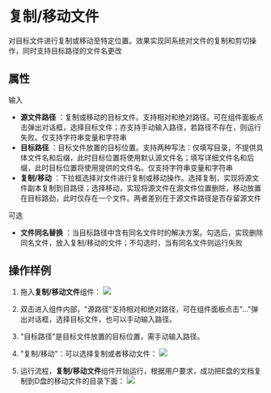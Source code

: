 # 复制/移动文件

对目标文件进行复制或移动至特定位置。效果实现同系统对文件的复制和剪切操作，同时支持目标路径的文件名更改

## 属性

输入

- **源文件路径** ：复制或移动的目标文件。支持相对和绝对路径。可在组件面板点击弹出对话框，选择目标文件；亦支持手动输入路径，若路径不存在，则运行失败。仅支持字符串变量和字符串
- **目标路径** ：目标文件放置的目标位置。支持两种写法：仅填写目录，不提供具体文件名和后缀，此时目标位置将使用默认源文件名；填写详细文件名和后缀，此时目标位置将使用提供的文件名。仅支持字符串变量和字符串
- **复制/移动** ：下拉框选择对文件进行复制或移动操作。选择复制，实现将源文件副本复制到目路径；选择移动，实现将源文件在源文件位置删除，移动放置在目标路劲，此时仅存在一个文件。两者差别在于源文件路径是否存留源文件

可选

- **文件同名替换** ：当目标路径中含有同名文件时的解决方案。勾选后，实现删除同名文件，放入复制/移动的文件；不勾选时，当有同名文件则运行失败

## 操作样例
1. 拖入**复制/移动文件**组件：
![](https://docimages.blob.core.chinacloudapi.cn/images/Activities/moveFile-1.png)

2. 双击进入组件内部，"源路径"支持相对和绝对路径，可在组件面板点击"..."弹出对话框，选择目标文件，也可以手动输入路径。

3. "目标路径"是目标文件放置的目标位置，需手动输入路径。

4. "复制/移动"：可以选择复制或者移动文件：
![](https://docimages.blob.core.chinacloudapi.cn/images/Activities/moveFile-2.png)

5. 运行流程，**复制/移动文件**组件开始运行，根据用户要求，成功把E盘的文档复制到D盘的移动文件的目录下面：
![](https://docimages.blob.core.chinacloudapi.cn/images/Activities/moveFile-3.png)

